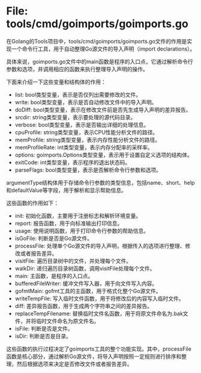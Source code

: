 # File: tools/cmd/goimports/goimports.go

在Golang的Tools项目中，tools/cmd/goimports/goimports.go文件的作用是实现一个命令行工具，用于自动整理Go源文件的导入声明（import declarations）。

具体来说，goimports.go文件中的main函数是程序的入口点，它通过解析命令行参数和选项，并调用相应的函数来执行整理导入声明的操作。

下面来介绍一下这些变量和结构体的作用：

- list: bool类型变量，表示是否仅列出需要修改的文件。
- write: bool类型变量，表示是否自动修改文件中的导入声明。
- doDiff: bool类型变量，表示在修改文件前是否先生成导入声明的差异报告。
- srcdir: string类型变量，表示要处理的源代码目录。
- verbose: bool类型变量，表示是否输出详细的处理信息。
- cpuProfile: string类型变量，表示CPU性能分析文件的路径。
- memProfile: string类型变量，表示内存性能分析文件的路径。
- memProfileRate: int类型变量，表示内存分配率的采样率。
- options: goimports.Options类型变量，表示用于设置自定义选项的结构体。
- exitCode: int类型变量，表示程序的退出状态码。
- parseFlags: bool类型变量，表示是否解析命令行参数和选项。

argumentType结构体用于存储命令行参数的类型信息，包括name、short、help和defaultValue等字段，用于解析和显示帮助信息。

这些函数的作用如下：

- init: 初始化函数，主要用于注册标志和解析环境变量。
- report: 报告函数，用于向标准输出打印信息。
- usage: 使用说明函数，用于打印命令行参数的帮助信息。
- isGoFile: 判断是否是Go源文件。
- processFile: 处理单个Go源文件的导入声明，根据传入的选项进行整理、修改或者报告差异。
- visitFile: 遍历目录树中的文件，并处理每个文件。
- walkDir: 递归遍历目录树函数，调用visitFile处理每个文件。
- main: 主函数，是程序的入口点。
- bufferedFileWriter: 缓冲文件写入器，用于向文件写入内容。
- gofmtMain: gofmt工具的主函数，用于格式化整个Go源文件。
- writeTempFile: 写入临时文件函数，用于将修改后的内容写入临时文件。
- diff: 差异报告函数，用于生成两个字符串之间的差异报告。
- replaceTempFilename: 替换临时文件名函数，用于将原文件命名为.bak文件，并将临时文件命名为原文件名。
- isFile: 判断是否是文件。
- isDir: 判断是否是目录。

这些函数的执行过程决定了goimports工具的整个功能实现。其中，processFile函数是核心部分，通过解析Go源文件，将导入声明按照一定规则进行排序和整理，然后根据选项来决定是否修改文件或者报告差异。

